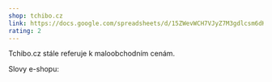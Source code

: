 ```yaml
---
shop: tchibo.cz
link: https://docs.google.com/spreadsheets/d/15ZWevWCH7VJyZ7M3gdlcsm6dKHSs3ghhirqghrwEHa0/edit?usp=sharing
rating: 2
---
```


Tchibo.cz stále referuje k maloobchodním cenám.

Slovy e-shopu:

>
